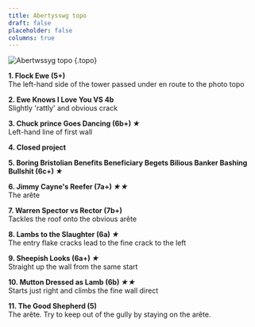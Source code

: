 ```yaml
---
title: Abertysswg topo
draft: false
placeholder: false
columns: true
---
```


![Abertwssyg topo](/img/south-wales/south-east-sandstone/Abertwssyg-LH-copy.jpg)
{.topo}

**1. Flock Ewe (5+)**  
The left-hand side of the tower passed under en route to the photo topo

**2. Ewe Knows I Love You VS 4b**  
Slightly 'rattly' and obvious crack

**3. Chuck prince Goes Dancing (6b+) *★***  
Left-hand line of first wall

**4. Closed project**

**5. Boring Bristolian Benefits Beneficiary Begets Bilious Banker Bashing Bullshit (6c+) *★***

**6. Jimmy Cayne's Reefer (7a+) *★★***  
The arête

**7. Warren Spector vs Rector (7b+)**  
Tackles the roof onto the obvious arête

**8. Lambs to the Slaughter (6a) *★***  
The entry flake cracks lead to the fine crack to the left

**9. Sheepish Looks (6a+) *★***  
Straight up the wall from the same start

**10. Mutton Dressed as Lamb (6b) *★★***  
Starts just right and climbs the fine wall direct

**11. The Good Shepherd (5)**  
The arête. Try to keep out of the gully by staying on the arête.

